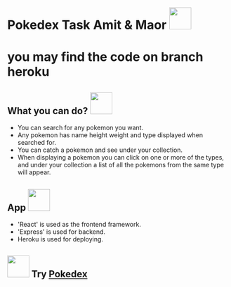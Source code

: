 
<h1>Pokedex Task Amit & Maor <img src="https://veekun.com/dex/media/pokemon/global-link/6.png" height="50px"/></h1>
<h1>you may find the code on branch heroku</h1>

## What you can do? <img src="https://veekun.com/dex/media/pokemon/global-link/5.png" height="50px"/>

- You can search for any pokemon you want.
- Any pokemon has name height weight and type displayed when searched for.
- You can catch a pokemon and see under your collection.
- When displaying a pokemon you can click on one or more of the types, 
and under your collection a list of all the pokemons from the same type will appear.

## App <img src="https://veekun.com/dex/media/pokemon/global-link/4.png" height="50px"/>

- 'React' is used as the frontend framework.
- 'Express' is used for backend.
- Heroku is used for deploying.

## <img src="https://veekun.com/dex/media/pokemon/global-link/3.png" height="50px"/> Try [Pokedex](https://pokedex-amit-maor.herokuapp.com/)
